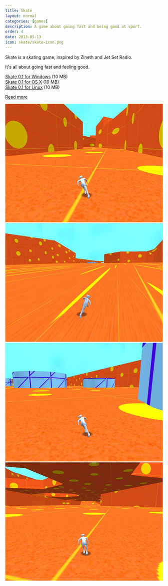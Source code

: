 ```yaml
---
title: Skate
layout: normal
categories: [games]
description: A game about going fast and being good at sport.
order: 4
date: 2013-05-13
icon: skate/skate-icon.png
---
```

Skate is a skating game, inspired by Zineth and Jet Set Radio.

It's all about going fast and feeling good.

<div><a href="skate-windows.zip" onClick="_gaq.push(['_trackEvent','Download','Game',this.href]);; ">Skate 0.1 for Windows</a> (10 MB)</div>
<div><a href="skate-mac.zip" onClick="_gaq.push(['_trackEvent','Download','Game',this.href]);; ">Skate 0.1 for OS X</a> (10 MB)</div>
<div><a href="skate-linux.zip" onClick="_gaq.push(['_trackEvent','Download','Game',this.href]);; ">Skate 0.1 for Linux</a> (10 MB)</div>

[Read more](/journal/2013-05-14-week-one/)

<img src="skate-1.jpg" alt="a screenshot of Skate"/> 
<img src="skate-2.jpg" alt="a screenshot of Skate"/> 
<img src="skate-3.jpg" alt="a screenshot of Skate"/> 
<img src="skate-4.jpg" alt="a screenshot of Skate"/> 